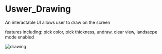 # Uswer_Drawing
An interactable UI allows user to draw on the screen

features including: pick color, pick thickness, undraw, clear view, landsacpe mode enabled

![drawing](https://user-images.githubusercontent.com/32973628/50721012-d2c2b980-106c-11e9-9d06-fd4c01f46201.gif)
